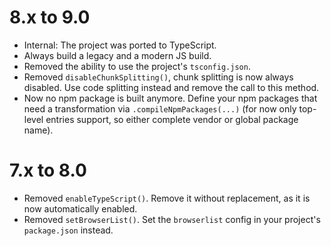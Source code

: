 8.x to 9.0
==========

*   Internal: The project was ported to TypeScript.
*   Always build a legacy and a modern JS build.
*   Removed the ability to use the project's `tsconfig.json`. 
*   Removed `disableChunkSplitting()`, chunk splitting is now always disabled. Use code splitting instead and remove the call to this method.
*   Now no npm package is built anymore. Define your npm packages that need a transformation via `.compileNpmPackages(...)` (for now only top-level entries support, so either complete vendor or global package name).


7.x to 8.0
==========

*   Removed `enableTypeScript()`. Remove it without replacement, as it is now automatically enabled.
*   Removed `setBrowserList()`. Set the `browserlist` config in your project's `package.json` instead.
